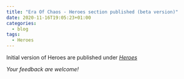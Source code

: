 ```yaml
---
title: "Era Of Chaos - Heroes section published (beta version)"
date: 2020-11-16T19:05:23+01:00
categories:
  - blog
tags:
  - Heroes
---
```


Initial version of Heroes are published under
<i class="fas fa-chess-king"/>[Heroes](/heroes/) 

Your feedback are welcome!